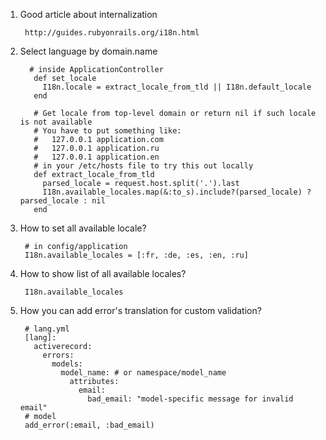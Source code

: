 1. Good article about internalization   
        
        http://guides.rubyonrails.org/i18n.html
2. Select language by domain.name
        
         # inside ApplicationController
          def set_locale
            I18n.locale = extract_locale_from_tld || I18n.default_locale
          end

          # Get locale from top-level domain or return nil if such locale is not available
          # You have to put something like:
          #   127.0.0.1 application.com
          #   127.0.0.1 application.ru
          #   127.0.0.1 application.en
          # in your /etc/hosts file to try this out locally
          def extract_locale_from_tld
            parsed_locale = request.host.split('.').last
            I18n.available_locales.map(&:to_s).include?(parsed_locale) ? parsed_locale : nil
          end
3. How to set all available locale?
        
        # in config/application
        I18n.available_locales = [:fr, :de, :es, :en, :ru]
  
4. How to show list of all available locales?
        
        I18n.available_locales

5. How you can add error's translation for custom validation?
        
        # lang.yml
        [lang]:
          activerecord:
            errors:
              models:
                model_name: # or namespace/model_name
                  attributes:
                    email:
                      bad_email: "model-specific message for invalid email"
        # model
        add_error(:email, :bad_email)
